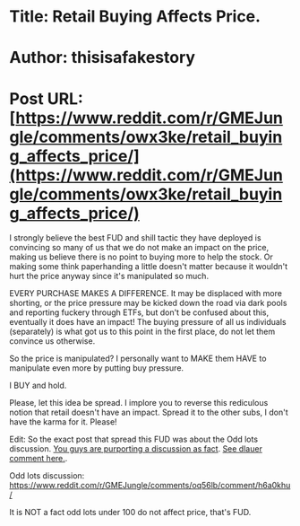 # Title: Retail Buying Affects Price.
# Author: thisisafakestory
# Post URL: [https://www.reddit.com/r/GMEJungle/comments/owx3ke/retail_buying_affects_price/](https://www.reddit.com/r/GMEJungle/comments/owx3ke/retail_buying_affects_price/)


I strongly believe the best FUD and shill tactic they have deployed is convincing so many of us that we do not make an impact on the price, making us believe there is no point to buying more to help the stock. Or making some think paperhanding a little doesn't matter because it wouldn't hurt the price anyway since it's manipulated so much. 

EVERY PURCHASE MAKES A DIFFERENCE. It may be displaced with more shorting, or the price pressure may be kicked down the road via dark pools and reporting fuckery through ETFs, but don't be confused about this, eventually it does have an impact! The buying pressure of all us individuals (separately) is what got us to this point in the first place, do not let them convince us otherwise. 

So the price is manipulated? I personally want to MAKE them HAVE to manipulate even more by putting buy pressure.

I BUY and hold.

Please, let this idea be spread. I implore you to reverse this rediculous notion that retail doesn't have an impact. Spread it to the other subs, I don't have the karma for it. Please!

Edit: So the exact post that spread this FUD was about the Odd lots discussion. [You guys are purporting a discussion as fact](https://www.reddit.com/r/GMEJungle/comments/owx3ke/retail_buying_affects_price/h7jtejy?utm_medium=android_app&utm_source=share&context=3). [See dlauer comment here.](https://www.reddit.com/r/GMEJungle/comments/oq56lb/comment/h6a0khu/3).

Odd lots discussion: https://www.reddit.com/r/GMEJungle/comments/oq56lb/comment/h6a0khu/

It is NOT a fact odd lots under 100 do not affect price, that's FUD.